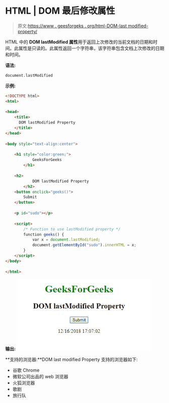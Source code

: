 # HTML | DOM 最后修改属性

> 原文:[https://www . geesforgeks . org/html-DOM-last modified-property/](https://www.geeksforgeeks.org/html-dom-lastmodified-property/)

HTML 中的 **DOM lastModified 属性**用于返回上次修改的当前文档的日期和时间。此属性是只读的。此属性返回一个字符串，该字符串包含文档上次修改的日期和时间。

**语法:**

```html
document.lastModified
```

**示例:**

```html
<!DOCTYPE html>
<html>

<head>
    <title>
      DOM lastModified Property
    </title>
</head>

<body style="text-align:center">

    <h1 style="color:green;">
            GeeksForGeeks
        </h1>

    <h2>
            DOM lastModified Property
        </h2>
    <button onclick="geeks()">
        Submit
    </button>

    <p id="sudo"></p>

    <script>
        /* Function to use lastModified property */
        function geeks() {
            var x = document.lastModified;
            document.getElementById("sudo").innerHTML = x;
        }
    </script>
</body>

</html>     
```

**输出:**
![](img/c023642f15413b5902545a1348c9e94a.png)

**支持的浏览器:**DOM last modified Property 支持的浏览器如下:

*   谷歌 Chrome
*   微软公司出品的 web 浏览器
*   火狐浏览器
*   歌剧
*   旅行队